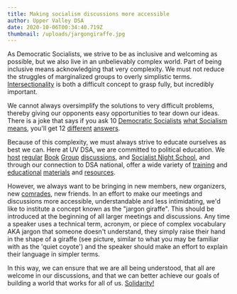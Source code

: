 ```yaml
---
title: Making socialism discussions more accessible
author: Upper Valley DSA
date: 2020-10-06T00:34:40.719Z
thumbnail: /uploads/jargongiraffe.jpg
---
```

As Democratic Socialists, we strive to be as inclusive and welcoming as possible, but we also live in an unbelievably complex world. Part of being inclusive means acknowledging that very complexity. We must not reduce the struggles of marginalized groups to overly simplistic terms. [Intersectionality](https://en.wikipedia.org/wiki/Intersectionality) is both a difficult concept to grasp fully, but incredibly important. 

We cannot always oversimplify the solutions to very difficult problems, thereby giving our opponents easy opportunities to tear down our ideas. There is a joke that says if you ask 10 [Democratic Socialists](https://www.dsausa.org/about-us/what-is-democratic-socialism/) [what Socialism means](https://www.currentaffairs.org/2018/03/socialism-as-a-set-of-principles), you'll get 12 [different](https://simple.wikipedia.org/wiki/Socialism) [answers](https://en.wikipedia.org/wiki/Socialism). 

Because of this complexity, we must always strive to educate ourselves as best we can. Here at UV DSA, we are committed to political education. We [host](https://fb.me/e/4rHZmIZ57) [regular](https://fb.me/e/4rOcBLdpC) [Book](https://fb.me/e/4ixYgaDYS) [Group](https://fb.me/e/1wKagRMJV) [discussions](https://fb.me/e/1vgSuyOLX), and [Socialist Night School](https://fb.me/e/1xVFQdMaY), and through our connection to DSA national, offer a wide variety of [training](https://www.dsausa.org/organize/) and [educational](https://www.dsausa.org/strategy/) [materials](https://www.dsausa.org/resources/) and [resources](https://www.dsausa.org/resources/audio/). 

However, we always want to be bringing in new members, new organizers, new [comrades](https://en.wikipedia.org/wiki/Comrade#:~:text=Political%20use%20of%20the%20term,often%20associated%20it%20with%20communism.), new friends.  In an effort to make our meetings and discussions more accessible, understandable and less intimidating, we'd like to institute a concept known as the "jargon giraffe". This should be introduced at the beginning of all larger meetings and discussions. Any time a speaker uses a technical term, acronym, or piece of complex vocabulary AKA jargon that someone doesn't understand, they simply raise their hand in the shape of a giraffe (see picture, similar to what you may be familiar with as the 'quiet coyote') and the speaker should make an effort to explain their language in simpler terms. 

In this way, we can ensure that we are all being understood, that all are welcome in our discussions, and that we can better achieve our goals of building a world that works for all of us. [Solidarity!](https://en.wikipedia.org/wiki/Solidarity#:~:text=Solidarity%20is%20an%20awareness%20of,bind%20people%20together%20as%20one.)
